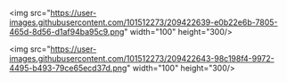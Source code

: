 <img src="https://user-images.githubusercontent.com/101512273/209422639-e0b22e6b-7805-465d-8d56-d1af94ba95c9.png" width="100" height="300/>

<img src="https://user-images.githubusercontent.com/101512273/209422643-98c198f4-9972-4495-b493-79ce65ecd37d.png" width="100" height="300/>
